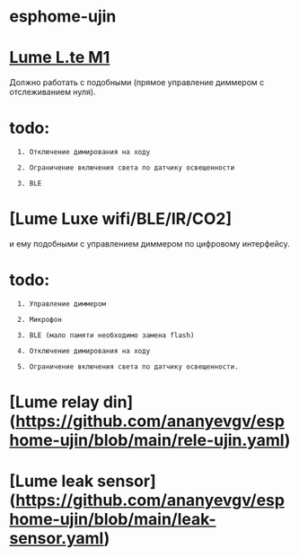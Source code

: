 # esphome-ujin


# [Lume L.te M1](https://github.com/ananyevgv/esphome-ujin/blob/main/lume%20L.te%20M1.yaml)


Должно работать с подобными (прямое управление диммером с отслеживанием нуля).

# todo: 
      
      1. Отключение димирования на ходу

      2. Ограничение включения света по датчику освещенности

      3. BLE

# [Lume Luxe wifi/BLE/IR/CO2]

и ему подобными с управлением диммером по цифровому интерфейсу.

# todo: 

      1. Управление диммером

      2. Микрофон

      3. BLE (мало памяти необходимо замена flash)

      4. Отключение димирования на ходу

      5. Ограничение включения света по датчику освещенности.


# [Lume relay din] (https://github.com/ananyevgv/esphome-ujin/blob/main/rele-ujin.yaml)

 
# [Lume leak sensor] (https://github.com/ananyevgv/esphome-ujin/blob/main/leak-sensor.yaml)
